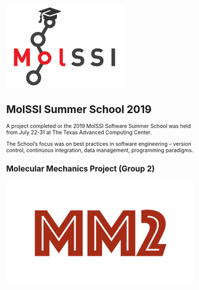 ![molssi_logo](./images/molssi_sss.jpg)
# MolSSI Summer School 2019
A project completed or the 2019 MolSSI Software Summer School was held from 
July 22-31 at The Texas Advanced Computing Center.

The School’s focus was on best practices in software engineering – 
version control, continuous integration, data management, programming paradigms.
## Molecular Mechanics Project (Group 2)
![logo](./images/logo.jpeg)

